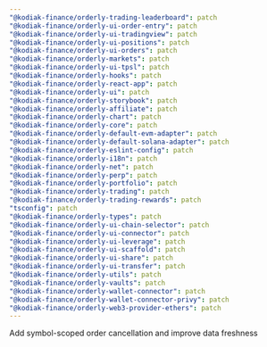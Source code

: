 ```yaml
---
"@kodiak-finance/orderly-trading-leaderboard": patch
"@kodiak-finance/orderly-ui-order-entry": patch
"@kodiak-finance/orderly-ui-tradingview": patch
"@kodiak-finance/orderly-ui-positions": patch
"@kodiak-finance/orderly-ui-orders": patch
"@kodiak-finance/orderly-markets": patch
"@kodiak-finance/orderly-ui-tpsl": patch
"@kodiak-finance/orderly-hooks": patch
"@kodiak-finance/orderly-react-app": patch
"@kodiak-finance/orderly-ui": patch
"@kodiak-finance/orderly-storybook": patch
"@kodiak-finance/orderly-affiliate": patch
"@kodiak-finance/orderly-chart": patch
"@kodiak-finance/orderly-core": patch
"@kodiak-finance/orderly-default-evm-adapter": patch
"@kodiak-finance/orderly-default-solana-adapter": patch
"@kodiak-finance/orderly-eslint-config": patch
"@kodiak-finance/orderly-i18n": patch
"@kodiak-finance/orderly-net": patch
"@kodiak-finance/orderly-perp": patch
"@kodiak-finance/orderly-portfolio": patch
"@kodiak-finance/orderly-trading": patch
"@kodiak-finance/orderly-trading-rewards": patch
"tsconfig": patch
"@kodiak-finance/orderly-types": patch
"@kodiak-finance/orderly-ui-chain-selector": patch
"@kodiak-finance/orderly-ui-connector": patch
"@kodiak-finance/orderly-ui-leverage": patch
"@kodiak-finance/orderly-ui-scaffold": patch
"@kodiak-finance/orderly-ui-share": patch
"@kodiak-finance/orderly-ui-transfer": patch
"@kodiak-finance/orderly-utils": patch
"@kodiak-finance/orderly-vaults": patch
"@kodiak-finance/orderly-wallet-connector": patch
"@kodiak-finance/orderly-wallet-connector-privy": patch
"@kodiak-finance/orderly-web3-provider-ethers": patch
---
```


Add symbol-scoped order cancellation and improve data freshness
